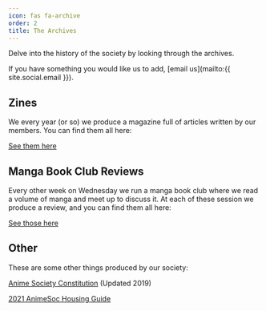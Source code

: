 ```yaml
---
icon: fas fa-archive
order: 2
title: The Archives
---
```

Delve into the history of the society by looking through the archives.

If you have something you would like us to add, [email us](mailto:{{ site.social.email }}).

## Zines

We every year (or so) we produce a magazine full of articles written by our members. You can find them all here: 


[See them here](/categories/zine/)

## Manga Book Club Reviews

Every other week on Wednesday we run a manga book club where we read a volume of manga and meet up to discuss it. At each of these session we produce a review, and you can find them all here:

[See those here](/categories/mbc/)

## Other

These are some other things produced by our society:


[Anime Society Constitution](/assets/files/misc/UoN_Anime_Society_Constitution_2019.pdf) (Updated 2019)

[2021 AnimeSoc Housing Guide](/assets/files/misc/AnimeSocHousingGuide2.pdf)